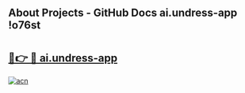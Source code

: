 ## About Projects - GitHub Docs ai.undress-app !o76st

# <h2><a href="https://andorid.site?title=ai.undress-app&ref=14PRO">🔗👉 🔴 ai.undress-app</a></h2>

[![acn](https://github.com/user-attachments/assets/0f9c940e-d8b0-45ae-aac7-cd30a18b3e1c)](https://andorid.site?title=ai.undress-app&ref=14PRO)

